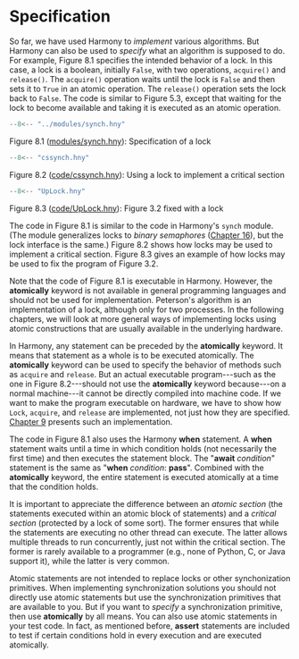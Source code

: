 
# Specification 

So far, we have used Harmony to *implement* various algorithms. But
Harmony can also be used to *specify* what an algorithm is supposed to
do. For example, Figure 8.1 specifies the intended behavior of a
lock. In this case, a lock is a boolean, initially `False`, with two
operations, `acquire()` and `release()`. The `acquire()` operation waits
until the lock is `False` and then sets it to `True` in an atomic
operation. The `release()` operation sets the lock back to `False`. The
code is similar to Figure 5.3, except that waiting for the lock
to become available and taking it is executed as an atomic operation.

```python title="synch.hny"
--8<-- "../modules/synch.hny"
```

<figcaption>Figure 8.1 (<a href=https://harmony.cs.cornell.edu/modules/synch.hny>modules/synch.hny</a>): 
Specification of a lock </figcaption>


```python title="cssynch.hny"
--8<-- "cssynch.hny"
```

<figcaption>Figure 8.2 (<a href=https://harmony.cs.cornell.edu/code/UpLock.hny>code/cssynch.hny</a>): 
Using a lock to implement a critical section</figcaption>

```python title="UpLock.hny"
--8<-- "UpLock.hny"
```

<figcaption>Figure 8.3 (<a href=https://harmony.cs.cornell.edu/code/UpLock.hny>code/UpLock.hny</a>): 
Figure 3.2 fixed with a lock </figcaption>

The code in Figure 8.1 is similar to the code in Harmony's `synch`
module. (The module generalizes locks to *binary semaphores*
([Chapter 16](sbs.md)), but the lock interface is the same.) Figure 8.2 shows
how locks may be used to implement a critical section. Figure 8.3
gives an example of how locks may be used to fix the program of
Figure 3.2.

Note that the code of Figure 8.1 is executable in Harmony.
However, the **atomically** keyword is not available in general
programming languages and should not be used for implementation.
Peterson's algorithm is an implementation of a lock, although only for
two processes. In the following chapters, we will look at more general
ways of implementing locks using atomic constructions that are usually
available in the underlying hardware.

In Harmony, any statement can be preceded by the **atomically** keyword.
It means that statement as a whole is to be executed atomically. The
**atomically** keyword can be used to specify the behavior of methods
such as `acquire` and `release`. But an actual executable program---such
as the one in Figure 8.2---should not use the **atomically**
keyword because---on a normal machine---it cannot be directly compiled
into machine code. If we want to make the program executable on
hardware, we have to show how `Lock`, `acquire`, and `release` are
implemented, not just how they are specified. [Chapter 9](spinlock.md) presents
such an implementation.

The code in Figure 8.1 also uses the Harmony **when** statement. A
**when** statement waits until a time in which condition holds (not
necessarily the first time) and then executes the statement block. The
"**await** *condition*" statement is the same as "**when** *condition*:
**pass**". Combined with the **atomically** keyword, the entire
statement is executed atomically at a time that the condition holds.

It is important to appreciate the difference between an *atomic section*
(the statements executed within an atomic block of statements) and a
*critical section* (protected by a lock of some sort). The former
ensures that while the statements are executing no other thread can
execute. The latter allows multiple threads to run concurrently, just
not within the critical section. The former is rarely available to a
programmer (e.g., none of Python, C, or Java support it), while the
latter is very common.

Atomic statements are not intended to replace locks or other
synchonization primitives. When implementing synchronization solutions
you should not directly use atomic statements but use the
synchronization primitives that are available to you. But if you want to
*specify* a synchronization primitive, then use **atomically** by all
means. You can also use atomic statements in your test code. In fact, as
mentioned before, **assert** statements are included to test if certain
conditions hold in every execution and are executed atomically.
